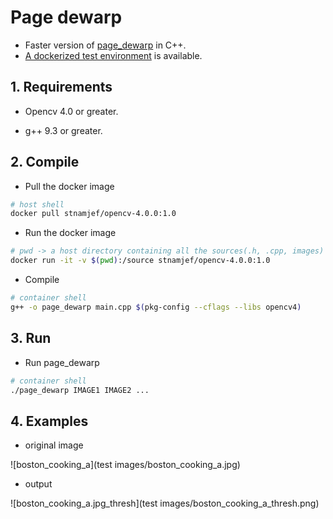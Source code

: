 # Page dewarp
- Faster version of [page_dewarp](https://github.com/mzucker/page_dewarp) in C++.
- [A dockerized test environment](https://hub.docker.com/repository/docker/stnamjef/opencv-4.0.0) is available.

## 1. Requirements

- Opencv 4.0 or greater.

- g++ 9.3 or greater.

## 2. Compile

- Pull the docker image 

```bash
# host shell
docker pull stnamjef/opencv-4.0.0:1.0
```

- Run the docker image

```bash
# pwd -> a host directory containing all the sources(.h, .cpp, images)
docker run -it -v $(pwd):/source stnamjef/opencv-4.0.0:1.0
```

- Compile

```bash
# container shell
g++ -o page_dewarp main.cpp $(pkg-config --cflags --libs opencv4)
```

## 3. Run

- Run page_dewarp

```bash
# container shell
./page_dewarp IMAGE1 IMAGE2 ...
```

## 4. Examples

- original image

![boston_cooking_a](test images/boston_cooking_a.jpg)

- output

![boston_cooking_a.jpg_thresh](test images/boston_cooking_a_thresh.png)